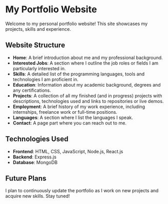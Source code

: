 # My Portfolio Website

Welcome to my personal portfolio website! This site showcases my projects, skills and experience.

## Website Structure

- **Home**: A brief introduction about me and my professional background.
- **Interested Jobs**: A section where I outline the job roles or fields I am particularly interested in.
- **Skills**: A detailed list of the programming languages, tools and technologies I am proficient in.
- **Education**: Information about my academic background, degrees and any certifications.
- **Projects**: A collection of all my finished (and in progress) projects with descriptions, technologies used and links to repositories or live demos.
- **Employment**: A brief history of my work experience, including internships, freelance work or full-time positions.
- **Languages**: A section where I list the languages I speak.
- **Contact**: A page part where you can reach out to me.

## Technologies Used

- **Frontend**: HTML, CSS, JavaScript, Node.js, React.js
- **Backend**: Express.js
- **Database**: MongoDB

## Future Plans

I plan to continuously update the portfolio as I work on new projects and acquire new skills. Stay tuned!
